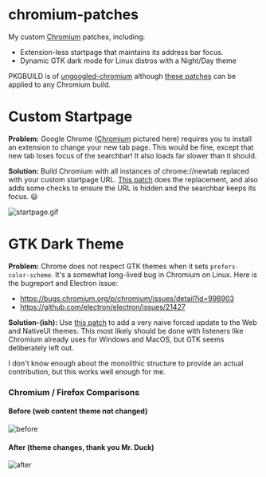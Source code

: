 # chromium-patches

My custom [Chromium](https://source.chromium.org/chromium/chromium/src) patches, including:

* Extension-less startpage that maintains its address bar focus.
* Dynamic GTK dark mode for Linux distros with a Night/Day theme

PKGBUILD is of [ungoogled-chromium](https://aur.archlinux.org/packages/ungoogled-chromium/) although [these patches](https://github.com/qcasey/chromium-patches/tree/main/patches) can be applied to any Chromium build.

# Custom Startpage

**Problem:** Google Chrome ([Chromium](https://source.chromium.org/chromium/chromium/src) pictured here) requires you to install an extension to change your new tab page. This would be fine, except that new tab loses focus of the searchbar! It also loads far slower than it should.

**Solution:** Build Chromium with all instances of chrome://newtab replaced with your custom startpage URL. [This patch](https://github.com/qcasey/chromium-patches/blob/main/patches/custom-startpage.patch) does the replacement, and also adds some checks to ensure the URL is hidden and the searchbar keeps its focus. :smiley:

![startpage.gif](https://github.com/qcasey/chromium-patches/blob/main/startpage.gif?raw=true)

# GTK Dark Theme

**Problem:** Chrome does not respect GTK themes when it sets `prefers-color-scheme`. It's a somewhat long-lived bug in Chromium on Linux. Here is the bugreport and Electron issue:

* https://bugs.chromium.org/p/chromium/issues/detail?id=998903
* https://github.com/electron/electron/issues/21427

**Solution-(ish):** Use [this patch](https://github.com/qcasey/chromium-patches/blob/main/patches/gtk-dark-mode-switch-fix.patch) to add a very naive forced update to the Web and NativeUI themes. This most likely should be done with listeners like Chromium already uses for Windows and MacOS, but GTK seems deliberately left out.

I don't know enough about the monolithic structure to provide an actual contribution, but this works well enough for me.

### Chromium / Firefox Comparisons

#### Before (web content theme not changed)
![before](https://github.com/qcasey/chromium-patches/raw/main/before.gif)

#### After (theme changes, thank you Mr. Duck)
![after](https://github.com/qcasey/chromium-patches/raw/main/after.gif)
